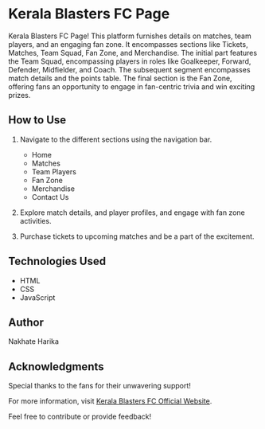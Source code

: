 # Kerala Blasters FC Page

Kerala Blasters FC Page! This platform furnishes details on matches, team players, and an engaging fan zone. 
It encompasses sections like Tickets, Matches, Team Squad, Fan Zone, and Merchandise. 
The initial part features the Team Squad, encompassing players in roles like Goalkeeper, Forward, Defender, Midfielder, and Coach. The subsequent segment encompasses match details and the points table. 
The final section is the Fan Zone, offering fans an opportunity to engage in fan-centric trivia and win exciting prizes.

## How to Use

1. Navigate to the different sections using the navigation bar.
   - Home
   - Matches
   - Team Players
   - Fan Zone
   - Merchandise
   - Contact Us

2. Explore match details, and player profiles, and engage with fan zone activities.

3. Purchase tickets to upcoming matches and be a part of the excitement.

## Technologies Used

- HTML
- CSS
- JavaScript

## Author

Nakhate Harika

## Acknowledgments

Special thanks to the fans for their unwavering support!

For more information, visit [Kerala Blasters FC Official Website](https://www.keralablastersfc.in/).

Feel free to contribute or provide feedback!

